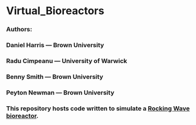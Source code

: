 # Virtual_Bioreactors

### Authors:
### Daniel Harris — Brown University
### Radu Cimpeanu — University of Warwick
### Benny Smith — Brown University
### Peyton Newman — Brown University

### This repository hosts code written to simulate a [Rocking Wave bioreactor](https://link.springer.com/article/10.1023/A:1008025016272).
